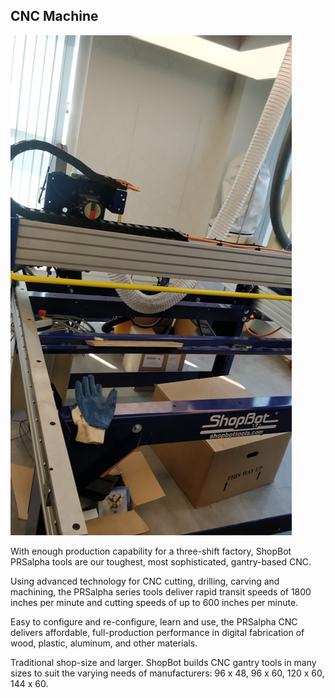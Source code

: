 ## CNC Machine

![CNC Machine](img/CNCMachine.jpeg "CNC")

With enough production capability for a three-shift factory, ShopBot PRSalpha tools are our toughest, most sophisticated, gantry-based CNC.

Using advanced technology for CNC cutting, drilling, carving and machining, the PRSalpha series tools deliver rapid transit speeds of 1800 inches per minute and cutting speeds of up to 600 inches per minute.

Easy to configure and re-configure, learn and use, the PRSalpha CNC delivers affordable, full-production performance in digital fabrication of wood, plastic, aluminum, and other materials.

Traditional shop-size and larger. 
ShopBot builds CNC gantry tools in many sizes to suit the varying needs of manufacturers: 96 x 48, 96 x 60, 120 x 60, 144 x 60.